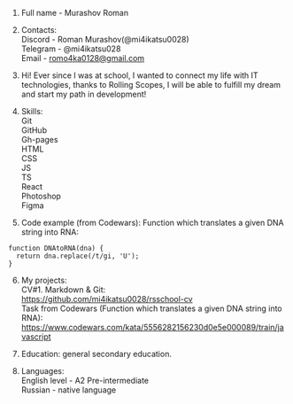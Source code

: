 1. Full name - Murashov Roman


2. Contacts:  
Discord - Roman Murashov(@mi4ikatsu0028)  
Telegram - @mi4ikatsu028  
Email - romo4ka0128@gmail.com


4. Hi! Ever since I was at school, I wanted to connect my life with IT technologies, thanks to Rolling Scopes, I will be able to fulfill my dream and start my path in development!

5. Skills:  
  Git    
  GitHub  
  Gh-pages    
  HTML  
  CSS  
  JS  
  TS  
  React  
  Photoshop  
  Figma

7.  Code example (from Codewars): Function which translates a given DNA string into RNA:


```
function DNAtoRNA(dna) {
  return dna.replace(/t/gi, 'U');
}
```

6. My projects:  
  CV#1. Markdown & Git:  
  https://github.com/mi4ikatsu0028/rsschool-cv  
  Task from Codewars (Function which translates a given DNA string into RNA): https://www.codewars.com/kata/5556282156230d0e5e000089/train/javascript



8. Education: general secondary education.


9. Languages:  
English level - A2 Pre-intermediate  
Russian - native language
